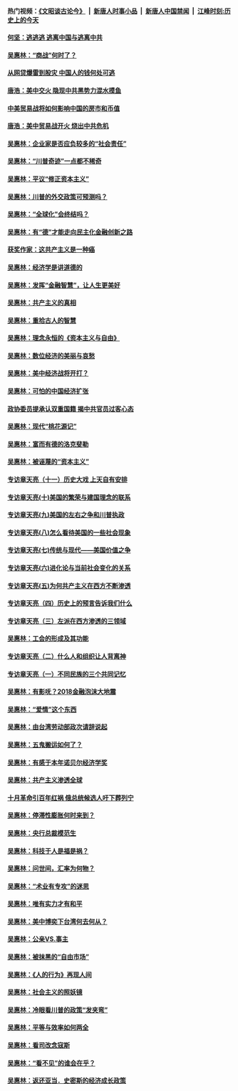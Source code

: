 #### 热门视频：[《文昭谈古论今》](https://github.com/gfw-breaker/wenzhao/blob/master/README.md?t=11090933) &nbsp;|&nbsp; [新唐人时事小品](https://github.com/gfw-breaker/ntdtv-comedy/blob/master/README.md?t=11090933) &nbsp;|&nbsp; [新唐人中国禁闻](https://github.com/gfw-breaker/ntdtv-news/blob/master/README.md?t=11090933) &nbsp;|&nbsp; [江峰时刻:历史上的今天](https://github.com/gfw-breaker/today-in-history/blob/master/README.md?t=11090933) 

#### [何坚：逃逃逃 逃离中国与逃离中共](../pages/nsc423/n10592891.md?t=11090933) 

#### [吴惠林：“商战”何时了？](../pages/nsc423/n10573558.md?t=11090933) 

#### [从网贷爆雷到股灾 中国人的钱何处可逃](../pages/nsc423/n10572800.md?t=11090933) 

#### [唐浩：美中交火 隐现中共黑势力混水摸鱼](../pages/nsc423/n10544040.md?t=11090933) 

#### [中美贸易战将如何影响中国的房市和币值](../pages/nsc423/n10543697.md?t=11090933) 

#### [唐浩：美中贸易战开火 烧出中共危机](../pages/nsc423/n10540126.md?t=11090933) 

#### [吴惠林：企业家是否应负较多的“社会责任”](../pages/nsc423/n10535022.md?t=11090933) 

#### [吴惠林：“川普奇迹”一点都不稀奇](../pages/nsc423/n10512808.md?t=11090933) 

#### [吴惠林：平议“修正资本主义”](../pages/nsc423/n10495724.md?t=11090933) 

#### [吴惠林：川普的外交政策可预测吗？](../pages/nsc423/n10462387.md?t=11090933) 

#### [吴惠林：“全球化”会终结吗？](../pages/nsc423/n10452838.md?t=11090933) 

#### [吴惠林：有“德”才能走向民主化金融创新之路](../pages/nsc423/n10432292.md?t=11090933) 

#### [获奖作家：这共产主义是一种癌](../pages/nsc423/n10431541.md?t=11090933) 

#### [吴惠林：经济学是讲道德的](../pages/nsc423/n10398014.md?t=11090933) 

#### [吴惠林：发挥“金融智慧”，让人生更美好](../pages/nsc423/n10375019.md?t=11090933) 

#### [吴惠林：共产主义的真相](../pages/nsc423/n10351394.md?t=11090933) 

#### [吴惠林：重拾古人的智慧](../pages/nsc423/n10337691.md?t=11090933) 

#### [吴惠林：理念永恒的《资本主义与自由》](../pages/nsc423/n10316274.md?t=11090933) 

#### [吴惠林：数位经济的美丽与哀愁](../pages/nsc423/n10292946.md?t=11090933) 

#### [吴惠林：美中经济战将开打？](../pages/nsc423/n10258825.md?t=11090933) 

#### [吴惠林：可怕的中国经济扩张](../pages/nsc423/n10219147.md?t=11090933) 

#### [政协委员提承认双重国籍 揭中共官员过客心态](../pages/nsc423/n10208809.md?t=11090933) 

#### [吴惠林：现代“桃花源记”](../pages/nsc423/n10185234.md?t=11090933) 

#### [吴惠林：富而有德的洛克斐勒](../pages/nsc423/n10142264.md?t=11090933) 

#### [吴惠林：被诬蔑的“资本主义”](../pages/nsc423/n10124816.md?t=11090933) 

#### [专访章天亮（十一）历史大戏 上天自有安排](../pages/nsc423/n10094905.md?t=11090933) 

#### [专访章天亮(十)美国的繁荣与建国理念的联系](../pages/nsc423/n10094899.md?t=11090933) 

#### [专访章天亮(九)美国的左右之争和川普执政](../pages/nsc423/n10094889.md?t=11090933) 

#### [专访章天亮(八)怎么看待美国的一些社会现象](../pages/nsc423/n10094857.md?t=11090933) 

#### [专访章天亮(七)传统与现代——美国价值之争](../pages/nsc423/n10093140.md?t=11090933) 

#### [专访章天亮(六)进化论与当前社会变化的关系](../pages/nsc423/n10092036.md?t=11090933) 

#### [专访章天亮(五)为何共产主义在西方不断渗透](../pages/nsc423/n10083620.md?t=11090933) 

#### [专访章天亮（四）历史上的预言告诉我们什么](../pages/nsc423/n10083606.md?t=11090933) 

#### [专访章天亮（三）左派在西方渗透的三领域](../pages/nsc423/n10081115.md?t=11090933) 

#### [吴惠林：工会的形成及其功能](../pages/nsc423/n10080633.md?t=11090933) 

#### [专访章天亮（二）什么人和组织让人背离神](../pages/nsc423/n10076637.md?t=11090933) 

#### [专访章天亮（一）不同民族的三个共同记忆](../pages/nsc423/n10074188.md?t=11090933) 

#### [吴惠林：有影呒？2018金融泡沫大地震](../pages/nsc423/n10040534.md?t=11090933) 

#### [吴惠林：“爱情”这个东西](../pages/nsc423/n10019423.md?t=11090933) 

#### [吴惠林：由台湾劳动部政次请辞说起](../pages/nsc423/n9979679.md?t=11090933) 

#### [吴惠林：五鬼搬运如何了？](../pages/nsc423/n9925338.md?t=11090933) 

#### [吴惠林：有感于本年诺贝尔经济学奖](../pages/nsc423/n9871883.md?t=11090933) 

#### [吴惠林：共产主义渗透全球](../pages/nsc423/n9812748.md?t=11090933) 

#### [十月革命引百年红祸 俄总统候选人吁下葬列宁](../pages/nsc423/n9810182.md?t=11090933) 

#### [吴惠林：停滞性膨胀何时来到？](../pages/nsc423/n9764136.md?t=11090933) 

#### [吴惠林：央行总裁模范生](../pages/nsc423/n9728134.md?t=11090933) 

#### [吴惠林：科技于人是福是祸？](../pages/nsc423/n9672982.md?t=11090933) 

#### [吴惠林：问世间，汇率为何物？](../pages/nsc423/n9621788.md?t=11090933) 

#### [吴惠林：“术业有专攻”的迷思](../pages/nsc423/n9580363.md?t=11090933) 

#### [吴惠林：唯有实力才有和平](../pages/nsc423/n9529599.md?t=11090933) 

#### [吴惠林：美中博奕下台湾何去何从？](../pages/nsc423/n9483598.md?t=11090933) 

#### [吴惠林：公亲VS.事主](../pages/nsc423/n9425637.md?t=11090933) 

#### [吴惠林：被抹黑的“自由市场”](../pages/nsc423/n9351545.md?t=11090933) 

#### [吴惠林：《人的行为》再现人间](../pages/nsc423/n9296339.md?t=11090933) 

#### [吴惠林：社会主义的照妖镜](../pages/nsc423/n9243460.md?t=11090933) 

#### [吴惠林：冷眼看川普的政策“发夹弯”](../pages/nsc423/n9120684.md?t=11090933) 

#### [吴惠林：平等与效率如何两全](../pages/nsc423/n9075430.md?t=11090933) 

#### [吴惠林：看司改念寇斯](../pages/nsc423/n9024915.md?t=11090933) 

#### [吴惠林：“看不见”的谁会在乎？](../pages/nsc423/n8977488.md?t=11090933) 

#### [吴惠林：返还亚当．史密斯的经济成长政策](../pages/nsc423/n8931896.md?t=11090933) 

